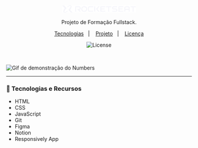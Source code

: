 <p align="center">
  <img alt="Logo - Rocketseat" src="./.github/logo.png" width="200px" />
</p>

<p align="center">
Projeto de Formação Fullstack.
</p>

<p align="center">
  <a href="#-tecnologias">Tecnologias</a>&nbsp;&nbsp;&nbsp;|&nbsp;&nbsp;&nbsp;
  <a href="#-projeto">Projeto</a>&nbsp;&nbsp;&nbsp;|&nbsp;&nbsp;&nbsp;
  <a href="#memo-licença">Licença</a>
</p>

<p align="center">
  <img alt="License" src="https://img.shields.io/static/v1?label=license&message=MIT&color=0F172A&labelColor=1D4ED8">
</p>

<br>

![Gif de demonstração do Numbers](.gitconfig/numbers-preview.gif)
  
___
### 🤖 Tecnologias e Recursos  
  
* HTML
* CSS
* JavaScript
* Git
* Figma
* Notion
* Responsively App
